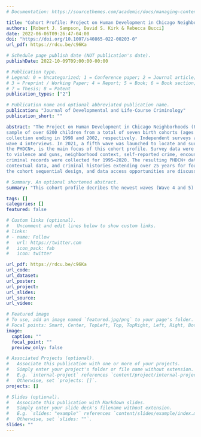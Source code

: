 ```yaml
---
# Documentation: https://sourcethemes.com/academic/docs/managing-content/

title: "Cohort Profile: Project on Human Development in Chicago Neighborhoods and Its Additions (PHDCN+)"
authors: [Robert J. Sampson, David S. Kirk & Rebecca Bucci]
date: 2022-06-06T09:26:47-04:00
doi: "https://doi.org/10.1007/s40865-022-00203-0"
url_pdf: https://rdcu.be/c96Ka

# Schedule page publish date (NOT publication's date).
publishDate: 2022-10-09T09:00:00-00:00

# Publication type.
# Legend: 0 = Uncategorized; 1 = Conference paper; 2 = Journal article;
# 3 = Preprint / Working Paper; 4 = Report; 5 = Book; 6 = Book section;
# 7 = Thesis; 8 = Patent
publication_types: ["2"]

# Publication name and optional abbreviated publication name.
publication: "Journal of Developmental and Life-Course Criminology"
publication_short: ""

abstract: "The Project on Human Development in Chicago Neighborhoods (PHDCN) began in the mid-1990s, using an accelerated longitudinal design and drawing a representative
sample of over 6200 children from a total of seven birth cohorts (ages 0 to 18) living in Chicago. Participants were followed for a second and third wave of data
collection ending in 1998 and 2002, respectively. Independent surveys and observations on Chicago neighborhoods were also conducted. In 2012, a random subsample from cohorts 0, 9, 12, and 15 was selected for further follow-up, resulting in 1057
wave 4 interviews. In 2021, a fifth wave was launched to locate and survey wave 4 respondents, resulting in 682 responses. The extension to waves 4 and 5, termed
the PHDCN+, is the main focus of this cohort profile. Survey data were collected from many domains including, but not limited to, family relationships, exposure
to violence and guns, neighborhood context, self-reported crime, encounters with the police, attitudes toward the law, health, and civic engagement. In addition, official
criminal records were collected for 1995–2020. The resulting PHDCN+ data includes five waves of comprehensive survey data, residential histories, neighborhood
contextual data, and criminal histories extending over 25 years for four cohorts differing in age by up to 15 years. The research design, measures, key findings from
the cohort sequential design, and data access opportunities are discussed."

# Summary. An optional shortened abstract.
summary: "This cohort profile decribes the newest waves (Wave 4 and 5) of the PHDCN. This extension is deemed the PHDCN+."

tags: []
categories: []
featured: false

# Custom links (optional).
#   Uncomment and edit lines below to show custom links.
# links:
# - name: Follow
#   url: https://twitter.com
#   icon_pack: fab
#   icon: twitter

url_pdf: https://rdcu.be/c96Ka
url_code:
url_dataset:
url_poster:
url_project:
url_slides:
url_source:
url_video:

# Featured image
# To use, add an image named `featured.jpg/png` to your page's folder. 
# Focal points: Smart, Center, TopLeft, Top, TopRight, Left, Right, BottomLeft, Bottom, BottomRight.
image:
  caption: ""
  focal_point: ""
  preview_only: false

# Associated Projects (optional).
#   Associate this publication with one or more of your projects.
#   Simply enter your project's folder or file name without extension.
#   E.g. `internal-project` references `content/project/internal-project/index.md`.
#   Otherwise, set `projects: []`.
projects: []

# Slides (optional).
#   Associate this publication with Markdown slides.
#   Simply enter your slide deck's filename without extension.
#   E.g. `slides: "example"` references `content/slides/example/index.md`.
#   Otherwise, set `slides: ""`.
slides: ""
---
```


